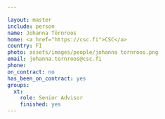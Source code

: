 ```yaml
---

layout: master
include: person
name: Johanna Törnroos
home: <a href="https://csc.fi">CSC</a>
country: FI
photo: assets/images/people/johanna tornroos.png
email: johanna.tornroos@csc.fi
phone:
on_contract: no
has_been_on_contract: yes
groups:
  xt:
    role: Senior Advisor
    finished: yes
---
```

